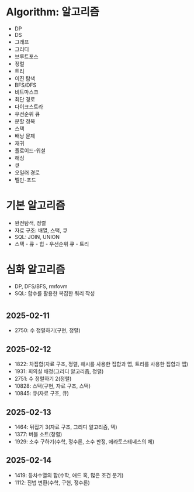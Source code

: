 # Algorithm: 알고리즘
- DP
- DS
- 그래프
- 그리디
- 브루트포스
- 정렬
- 트리
- 이진 탐색
- BFS/DFS
- 비트마스크
- 최단 경로
- 다이크스트라
- 우선순위 큐
- 분할 정복
- 스택
- 배낭 문제
- 재귀
- 플로이드-워셜
- 해싱
- 큐
- 오일러 경로
- 벨만-포드
# 기본 알고리즘
- 완전탐색, 정렬
- 자료 구조: 배열, 스택, 큐
- SQL: JOIN, UNION
- 스택 - 큐 - 힙 - 우선순위 큐 - 트리
# 심화 알고리즘
- DP, DFS/BFS, rmfovm
- SQL: 함수를 활용한 복잡한 쿼리 작성

# 
## 2025-02-11
- 2750: 수 정렬하기(구현, 정렬)
## 2025-02-12
- 1822: 차집합(자료 구조, 정렬, 해시를 사용한 집합과 맵, 트리를 사용한 집합과 맵)
- 1931: 회의실 배정(그리디 알고리즘, 정렬)
- 2751: 수 정렬하기 2(정렬)
- 10828: 스택(구현, 자료 구조, 스택)
- 10845: 큐(자료 구조, 큐)
## 2025-02-13
- 1464: 뒤집기 3(자료 구조, 그리디 알고리즘, 덱)
- 1377: 버블 소트(정렬)
- 1929: 소수 구하기(수학, 정수론, 소수 판정, 에라토스테네스의 체)
## 2025-02-14
- 1419: 등차수열의 합(수학, 애드 혹, 많은 조건 분기)
- 1112: 진법 변환(수학, 구현, 정수론)

